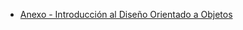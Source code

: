 * [Anexo - Introducción al Diseño Orientado a Objetos](https://github.com/Naguirre0102/SistemaGestionTurnos/blob/main/Anexo%20-%20Introducci%C3%B3n%20al%20Dise%C3%B1o%20Orientado%20a%20Objetos)

